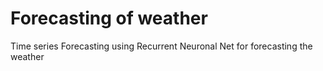 # Forecasting of weather 

Time series Forecasting using Recurrent Neuronal Net for forecasting the weather
